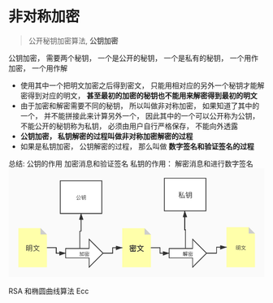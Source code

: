 # 非对称加密
> 公开秘钥加密算法, **公钥加密**

公钥加密， 需要两个秘钥， 一个是公开的秘钥， 一个是私有的秘钥， 一个用作加密， 一个用作解
* 使用其中一个把明文加密之后得到密文， 只能用相对应的另外一个秘钥才能解密得到对应的明文， **甚至最初的加密的秘钥也不能用来解密得到最初的明文**
* 由于加密和解密需要不同的秘钥， 所以叫做非对称加密， 如果知道了其中的一个， 并不能拼接此来计算另外一个， 因此其中的一个可以公开称为公钥， 不能公开的秘钥称为私钥， 必须由用户自行严格保存， 不能向外透露
* **公钥加密， 私钥解密的过程叫做非对称加密解密的过程**
* 如果是私钥加密， 公钥解密的过程， 那么叫做 **数字签名和验证签名的过程**

总结: 公钥的作用 加密消息和验证签名
    私钥的作用： 解密消息和进行数字签名
    ![加密解密过程](./img/加密解密过程.jpg)

RSA 和椭圆曲线算法 Ecc     